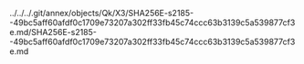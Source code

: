 ../../../.git/annex/objects/Qk/X3/SHA256E-s2185--49bc5aff60afdf0c1709e73207a302ff33fb45c74ccc63b3139c5a539877cf3e.md/SHA256E-s2185--49bc5aff60afdf0c1709e73207a302ff33fb45c74ccc63b3139c5a539877cf3e.md